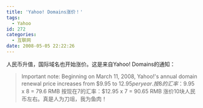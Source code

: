 ```yaml
---
title: 'Yahoo! Domains涨价！'
tags:
  - Yahoo
id: 272
categories:
  - 互联网
date: 2008-05-05 22:22:26
---
```


人民币升值，国际域名也开始涨价。这是来自Yahoo! Domains的通知：
> Important note: Beginning on March 11, 2008, Yahoo!'s annual domain renewal price increases from $9.95 to $12.95 per year.
> 按8的汇率：$9.95 x 8 = 79.6 RMB
> 按现在7的汇率：$12.95 x 7 = 90.65 RMB
涨价10块人民币左右。真是人为刀俎，我为鱼肉！